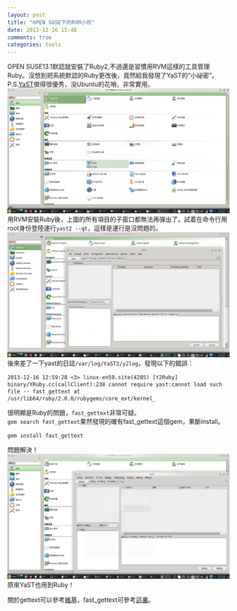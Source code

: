```yaml
---
layout: post
title: "OPEN SUSE下的RVM小坑"
date: 2013-12-16 15:48
comments: true
categories: tools
---
```

OPEN SUSE13.1默認就安裝了Ruby2,不過還是習慣用RVM這樣的工具管理Ruby。沒想到把系統默認的Ruby更改後，竟然給我發現了YaST的“小祕密”。  
P.S.[YaST](http://zh.wikipedia.org/wiki/YaST)做得很優秀，没Ubuntu的花哨，非常實用。  
![yast](/images/2013-12-16/yast.png)
用RVM安裝Ruby後，上圖的所有項目的子窗口都無法再彈出了。試着在命令行用root身份登陸運行`yast2 --qt`，這樣是運行是沒問題的。
![command-line](/images/2013-12-16/command-line.png)
後來差了一下yast的日誌`/var/log/YaST2/y2log`，發現以下的錯誤：  

    2013-12-16 12:59:28 <3> linux-en59.site(4285) [Y2Ruby] binary/YRuby.cc(callClient):238 cannot require yast:cannot load such file -- fast_gettext at /usr/lib64/ruby/2.0.0/rubygems/core_ext/kernel_

很明顯是Ruby的問題，`fast_gettext`非常可疑。  
`gem search fast_gettext`果然發現的確有fast_gettext這個gem，果斷install。  

    gem install fast_gettext

問題解決！
![command-line2](/images/2013-12-16/command-line2.png)
原來YaST也用到Ruby！  

關於gettext可以參考[維基](http://zh.wikipedia.org/wiki/Gettext)，fast_gettext可參考[這裏](https://github.com/grosser/fast_gettext)。  
